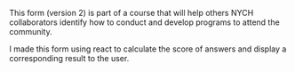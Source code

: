 This form (version 2) is part of a course that will help others NYCH collaborators identify how to conduct and develop programs to attend the community.

I made this form using react to calculate the score of answers and display a corresponding result to the user.
